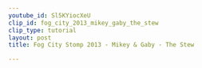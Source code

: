 ```yaml
---
youtube_id: Sl5KYiocXeU
clip_id: fog_city_2013_mikey_gaby_the_stew
clip_type: tutorial
layout: post
title: Fog City Stomp 2013 - Mikey & Gaby - The Stew

---
```


